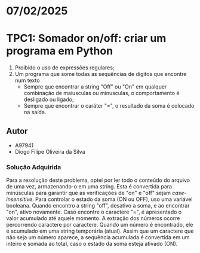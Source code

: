 # 07/02/2025

# TPC1: Somador on/off: criar um programa em Python

1. Proibido o uso de expressões regulares;
2. Um programa que some todas as sequências de digitos que encontre num texto
    * Sempre que encontrar a string "Off" ou "On" em qualquer combinação de maiusculas ou minusculas, o comportamento é desligado ou ligado;
    * Sempre que encontrar o caráter "=", o resultado da soma é colocado na saída.

## Autor
* A97941
* Diogo Filipe Oliveira da Silva

### Solução Adquirida
Para a resolução deste problema, optei por ler todo o conteúdo do arquivo de uma vez, armazenando-o em uma string. 
Esta é convertida para minúsculas para garantir que as verificações de "on" e "off" sejam *case-insensitive*. 
Para controlar o estado da soma (ON ou OFF), uso uma variável booleana. Quando encontro a string "off", desativo a soma, e ao encontrar "on", ativo novamente. 
Caso encontre o caractere "=", é apresentado o valor acumulado até aquele momento.
A extração dos números ocorre percorrendo caractere por caractere. 
Quando um número é encontrado, ele é acumulado em uma string temporária (atual). Assim que um caractere que não seja um número aparece, 
a sequência acumulada é convertida em um inteiro e somada ao total, caso o estado da soma esteja ativado (ON).
